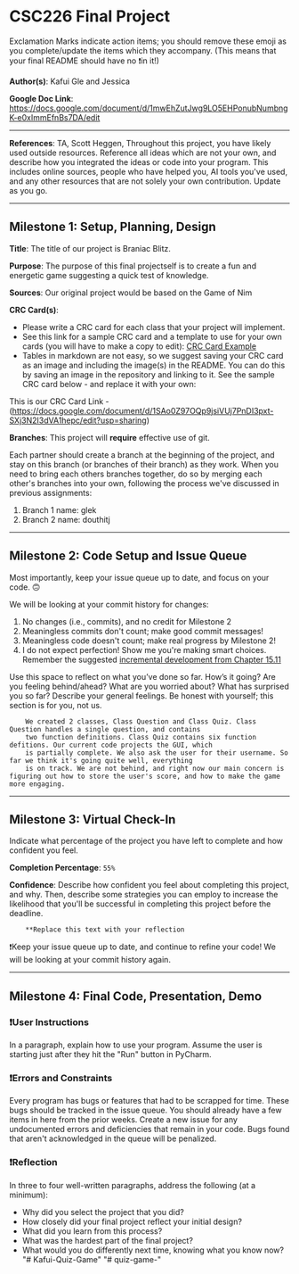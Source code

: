 # CSC226 Final Project

️Exclamation Marks  ️indicate action items; you should remove these emoji as you complete/update the items which 
  they accompany. (This means that your final README should have no ❗️in it!)

️**Author(s)**: Kafui Gle and Jessica 

**Google Doc Link**: https://docs.google.com/document/d/1mwEhZutJwg9LO5EHPonubNumbngK-e0xImmEfnBs7DA/edit

---

**References**: TA, Scott Heggen, 
Throughout this project, you have likely used outside resources. Reference all ideas which are not your own, 
and describe how you integrated the ideas or code into your program. This includes online sources, people who have 
helped you, AI tools you've used, and any other resources that are not solely your own contribution. Update as you go.

---

## Milestone 1: Setup, Planning, Design

**Title**: The title of our project is Braniac Blitz.

**Purpose**: The purpose of this final projectself is to create a fun and energetic game suggesting a quick 
              test of knowledge.

**Sources**: Our original project would be based on the Game of Nim

**CRC Card(s)**:
  - Please write a CRC card for each class that your project will implement.
  - See this link for a sample CRC card and a template to use for your own cards (you will have to make a copy to edit):
    [CRC Card Example](https://docs.google.com/document/d/1JE_3Qmytk_JGztRqkPXWACJwciPH61VCx3idIlBCVFY/edit?usp=sharing)
  - Tables in markdown are not easy, so we suggest saving your CRC card as an image and including the image(s) in the 
    README. You can do this by saving an image in the repository and linking to it. See the sample CRC card below - 
    and replace it with your own:
  
This is our CRC Card Link -(https://docs.google.com/document/d/1SAo0Z97OQp9jsiVUj7PnDI3pxt-SXj3N2I3dVA1hepc/edit?usp=sharing)

️**Branches**: This project will **require** effective use of git. 

Each partner should create a branch at the beginning of the project, and stay on this branch (or branches of their 
branch) as they work. When you need to bring each others branches together, do so by merging each other's branches 
into your own, following the process we've discussed in previous assignments: 

1. Branch 1 name: glek
2. Branch 2 name: douthitj

---

## Milestone 2: Code Setup and Issue Queue

Most importantly, keep your issue queue up to date, and focus on your code. 🙃

We will be looking at your commit history for changes: 

   1. No changes (i.e., commits), and no credit for Milestone 2
   2. Meaningless commits don't count; make good commit messages!
   3. Meaningless code doesn't count; make real progress by Milestone 2! 
   4. I do not expect perfection! Show me you're making smart choices. Remember the suggested 
      [incremental development from Chapter 15.11](https://runestone.academy/ns/books/published/2024_Spring_CSC226/gu-iand-event-driven-programming_a-programming-example.html)

Use this space to reflect on what you’ve done so far. How’s it going? Are you feeling behind/ahead? What are you 
worried about? What has surprised you so far? Describe your general feelings. Be honest with yourself; this section is for you, not us.
 

```
    We created 2 classes, Class Question and Class Quiz. Class Question handles a single question, and contains
    two function definitions. Class Quiz contains six function defitions. Our current code projects the GUI, which 
    is partially complete. We also ask the user for their username. So far we think it's going quite well, everything 
    is on track. We are not behind, and right now our main concern is figuring out how to store the user's score, and how to make the game more engaging.    
```

---

## Milestone 3: Virtual Check-In

Indicate what percentage of the project you have left to complete and how confident you feel. 

️**Completion Percentage**: `55%`

**Confidence**: Describe how confident you feel about completing this project, and why. Then, describe some 
  strategies you can employ to increase the likelihood that you'll be successful in completing this project 
  before the deadline.

```
    **Replace this text with your reflection
```

❗️Keep your issue queue up to date, and continue to refine your code! We will be looking at your commit history again.

---

## Milestone 4: Final Code, Presentation, Demo

### ❗User Instructions
In a paragraph, explain how to use your program. Assume the user is starting just after they hit the "Run" button in PyCharm. 

### ❗Errors and Constraints
Every program has bugs or features that had to be scrapped for time. 
These bugs should be tracked in the issue queue. You should already have a few items in here from the prior weeks. 
Create a new issue for any undocumented errors and deficiencies that remain in your code. 
Bugs found that aren't acknowledged in the queue will be penalized.

### ❗Reflection
In three to four well-written paragraphs, address the following (at a minimum):
- Why did you select the project that you did?
- How closely did your final project reflect your initial design?
- What did you learn from this process?
- What was the hardest part of the final project?
- What would you do differently next time, knowing what you know now?
"# Kafui-Quiz-Game" 
"# quiz-game-" 

